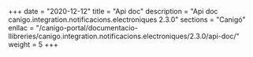 +++
date        = "2020-12-12"
title       = "Api doc"
description = "Api doc canigo.integration.notificacions.electroniques 2.3.0"
sections    = "Canigó"
enllac		= "/canigo-portal/documentacio-llibreries/canigo.integration.notificacions.electroniques/2.3.0/api-doc/"
weight		= 5
+++
